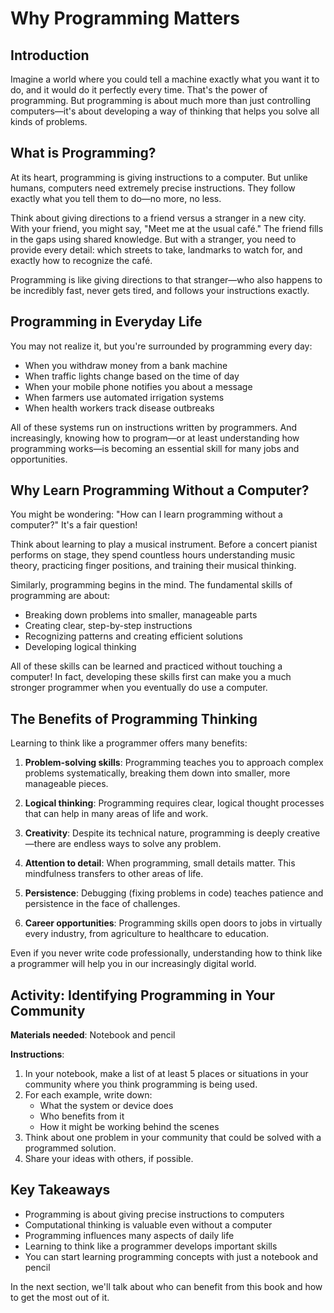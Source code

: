 # Why Programming Matters

## Introduction

Imagine a world where you could tell a machine exactly what you want it to do, and it would do it perfectly every time. That's the power of programming. But programming is about much more than just controlling computers—it's about developing a way of thinking that helps you solve all kinds of problems.

## What is Programming?

At its heart, programming is giving instructions to a computer. But unlike humans, computers need extremely precise instructions. They follow exactly what you tell them to do—no more, no less. 

Think about giving directions to a friend versus a stranger in a new city. With your friend, you might say, "Meet me at the usual café." The friend fills in the gaps using shared knowledge. But with a stranger, you need to provide every detail: which streets to take, landmarks to watch for, and exactly how to recognize the café.

Programming is like giving directions to that stranger—who also happens to be incredibly fast, never gets tired, and follows your instructions exactly.

## Programming in Everyday Life

You may not realize it, but you're surrounded by programming every day:

- When you withdraw money from a bank machine
- When traffic lights change based on the time of day
- When your mobile phone notifies you about a message
- When farmers use automated irrigation systems
- When health workers track disease outbreaks

All of these systems run on instructions written by programmers. And increasingly, knowing how to program—or at least understanding how programming works—is becoming an essential skill for many jobs and opportunities.

## Why Learn Programming Without a Computer?

You might be wondering: "How can I learn programming without a computer?" It's a fair question!

Think about learning to play a musical instrument. Before a concert pianist performs on stage, they spend countless hours understanding music theory, practicing finger positions, and training their musical thinking.

Similarly, programming begins in the mind. The fundamental skills of programming are about:

- Breaking down problems into smaller, manageable parts
- Creating clear, step-by-step instructions
- Recognizing patterns and creating efficient solutions
- Developing logical thinking

All of these skills can be learned and practiced without touching a computer! In fact, developing these skills first can make you a much stronger programmer when you eventually do use a computer.

## The Benefits of Programming Thinking

Learning to think like a programmer offers many benefits:

1. **Problem-solving skills**: Programming teaches you to approach complex problems systematically, breaking them down into smaller, more manageable pieces.

2. **Logical thinking**: Programming requires clear, logical thought processes that can help in many areas of life and work.

3. **Creativity**: Despite its technical nature, programming is deeply creative—there are endless ways to solve any problem.

4. **Attention to detail**: When programming, small details matter. This mindfulness transfers to other areas of life.

5. **Persistence**: Debugging (fixing problems in code) teaches patience and persistence in the face of challenges.

6. **Career opportunities**: Programming skills open doors to jobs in virtually every industry, from agriculture to healthcare to education.

Even if you never write code professionally, understanding how to think like a programmer will help you in our increasingly digital world.

## Activity: Identifying Programming in Your Community

**Materials needed**: Notebook and pencil

**Instructions**:
1. In your notebook, make a list of at least 5 places or situations in your community where you think programming is being used.
2. For each example, write down:
   - What the system or device does
   - Who benefits from it
   - How it might be working behind the scenes
3. Think about one problem in your community that could be solved with a programmed solution.
4. Share your ideas with others, if possible.

## Key Takeaways

- Programming is about giving precise instructions to computers
- Computational thinking is valuable even without a computer
- Programming influences many aspects of daily life
- Learning to think like a programmer develops important skills
- You can start learning programming concepts with just a notebook and pencil

In the next section, we'll talk about who can benefit from this book and how to get the most out of it.
